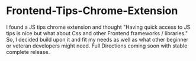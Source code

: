 # Frontend-Tips-Chrome-Extension
I found a JS tips chrome extension and thought "Having quick access to JS tips is nice but what about Css and other Frontend frameworks / libraries." So, I decided build upon it and fit my needs as well as what other beginner or veteran developers might need. Full Directions coming soon with stable complete release.
